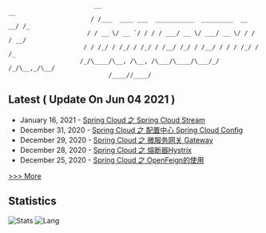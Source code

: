 
```
                        __                                              __ 
                       / /___  ____ ___  ___________  _________  __  __/ /_
                      / / __ \/ __ `/ / / / ___/ __ \/ ___/ __ \/ / / / __/
                     / / /_/ / /_/ / /_/ / /__/ /_/ / /__/ / / / /_/ / /_  
                    /_/\____/\__, /\__, /\___/\____/\___/_/ /_/\__,_/\__/  
                            /____//____/                                                                    
```


## Latest ( Update On  Jun 04 2021 )
* January 16, 2021 - [Spring Cloud 之 Spring Cloud Stream ](https://logycoco.xyz/2021/028_spring_cloud_notes_stream/) 
* December 31, 2020 - [Spring Cloud 之 配置中心 Spring Cloud Config ](https://logycoco.xyz/2020/027_spring_cloud_notes_config/) 
* December 29, 2020 - [Spring Cloud 之 微服务网关 Gateway](https://logycoco.xyz/2020/026_spring_cloud_notes_gateway/) 
* December 28, 2020 - [Spring Cloud 之 熔断器Hystrix](https://logycoco.xyz/2020/025_spring_cloud_notes_hystrix/) 
* December 25, 2020 - [Spring Cloud 之 OpenFeign的使用](https://logycoco.xyz/2020/024_spring_cloud_notes_feign/) 

[>>> More](https://logycoco.xyz/posts/)
## Statistics
![Stats](https://github-readme-stats.vercel.app/api?username=logycoconut)
![Lang](https://github-readme-stats.vercel.app/api/top-langs/?username=logycoconut&hide=html&layout=compact)
